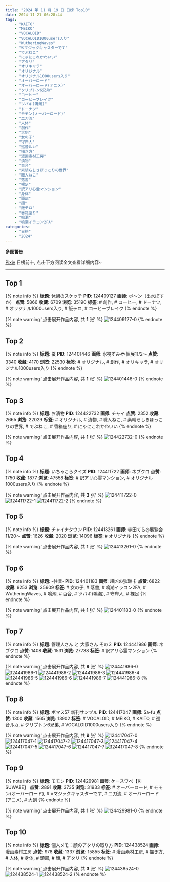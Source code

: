 ```yaml
---
title: "2024 年 11 月 19 日 日榜 Top10"
date: 2024-11-21 06:28:44
tags:
    - "KAITO"
    - "MEIKO"
    - "VOCALOID"
    - "VOCALOID1000users入り"
    - "WutheringWaves"
    - "※マジックキャスターです"
    - "でぶねこ"
    - "にゃにこれかわいい"
    - "アタリ"
    - "オリキャラ"
    - "オリジナル"
    - "オリジナル1000users入り"
    - "オーバーロード"
    - "オーバーロード(アニメ)"
    - "クリプトン6兄弟"
    - "コーヒー"
    - "コーヒーブレイク"
    - "ツバキ(鳴潮)"
    - "ドーナツ"
    - "モモン(オーバーロード)"
    - "二刀流"
    - "人体"
    - "創作"
    - "大剣"
    - "女の子"
    - "守岸人"
    - "巡音ルカ"
    - "描き方"
    - "漫画素材工房"
    - "漬物"
    - "百合"
    - "素晴らしきほっこりの世界"
    - "職人ねこ"
    - "落書"
    - "裸足"
    - "訳アリ心霊マンション"
    - "身体"
    - "頭部"
    - "顔"
    - "飯テロ"
    - "香箱座り"
    - "鳴潮"
    - "鳴潮イラコン2FA"
categories:
    - "日榜"
    - "2024"
---
```


<i class="fa fa-triangle-exclamation"></i>**多图警告**<i class="fa fa-triangle-exclamation"></i>

[Pixiv](https://www.pixiv.net/) 日榜前十, 点击下方阅读全文查看详细内容~

<!-- more -->

---

## Top 1

{% note info %}
**标题**: 休憩のスケッチ
**PID**: 124409127 **画师**: ポ～ン（出水ぽすか）
**点赞**: 5866 **收藏**: 6709 **浏览**: 35190
**标签**: # 創作, # コーヒー, # ドーナツ, # オリジナル1000users入り, # 飯テロ, # コーヒーブレイク
{% endnote %}

{% note warning '点击展开作品内容, 共 **1** 张' %}
![124409127-0](https://i.pixiv.re/img-original/img/2024/11/18/07/30/02/124409127_p0.jpg)
{% endnote %}

## Top 2

{% note info %}
**标题**: 蚕
**PID**: 124401446 **画师**: 水視ずみ🐟個展11/2〜
**点赞**: 3340 **收藏**: 4170 **浏览**: 22530
**标签**: # オリジナル, # 創作, # オリキャラ, # オリジナル1000users入り
{% endnote %}

{% note warning '点击展开作品内容, 共 **1** 张' %}
![124401446-0](https://i.pixiv.re/img-original/img/2024/11/18/00/02/17/124401446_p0.png)
{% endnote %}

## Top 3

{% note info %}
**标题**: お漬物
**PID**: 124422732 **画师**: チャイ
**点赞**: 2352 **收藏**: 2665 **浏览**: 22029
**标签**: # オリジナル, # 漬物, # 職人ねこ, # 素晴らしきほっこりの世界, # でぶねこ, # 香箱座り, # にゃにこれかわいい
{% endnote %}

{% note warning '点击展开作品内容, 共 **1** 张' %}
![124422732-0](https://i.pixiv.re/img-original/img/2024/11/18/20/30/01/124422732_p0.png)
{% endnote %}

## Top 4

{% note info %}
**标题**: いちゃこらクイズ
**PID**: 124411722 **画师**: ネブクロ
**点赞**: 1750 **收藏**: 1877 **浏览**: 47558
**标签**: # 訳アリ心霊マンション, # オリジナル1000users入り
{% endnote %}

{% note warning '点击展开作品内容, 共 **3** 张' %}
![124411722-0](https://i.pixiv.re/img-original/img/2024/11/18/11/00/05/124411722_p0.jpg)
![124411722-1](https://i.pixiv.re/img-original/img/2024/11/18/11/00/05/124411722_p1.jpg)
![124411722-2](https://i.pixiv.re/img-original/img/2024/11/18/11/00/05/124411722_p2.jpg)
{% endnote %}

## Top 5

{% note info %}
**标题**: チャイナタウン
**PID**: 124413261 **画师**: 寺田てら@展覧会11/20〜
**点赞**: 1626 **收藏**: 2020 **浏览**: 14096
**标签**: # オリジナル
{% endnote %}

{% note warning '点击展开作品内容, 共 **1** 张' %}
![124413261-0](https://i.pixiv.re/img-original/img/2024/11/18/12/40/09/124413261_p0.jpg)
{% endnote %}

## Top 6

{% note info %}
**标题**: -往昔-
**PID**: 124401183 **画师**: 超凶の狄璐卡
**点赞**: 6822 **收藏**: 9253 **浏览**: 35609
**标签**: # 女の子, # 落書, # 鳴潮イラコン2FA, # WutheringWaves, # 鳴潮, # 百合, # ツバキ(鳴潮), # 守岸人, # 裸足
{% endnote %}

{% note warning '点击展开作品内容, 共 **1** 张' %}
![124401183-0](https://i.pixiv.re/img-original/img/2024/11/18/00/00/18/124401183_p0.jpg)
{% endnote %}

## Top 7

{% note info %}
**标题**: 管理人さん と 大家さん その２
**PID**: 124441986 **画师**: ネブクロ
**点赞**: 1408 **收藏**: 1531 **浏览**: 27738
**标签**: # 訳アリ心霊マンション
{% endnote %}

{% note warning '点击展开作品内容, 共 **9** 张' %}
![124441986-0](https://i.pixiv.re/img-original/img/2024/11/19/13/19/39/124441986_p0.jpg)
![124441986-1](https://i.pixiv.re/img-original/img/2024/11/19/13/19/39/124441986_p1.jpg)
![124441986-2](https://i.pixiv.re/img-original/img/2024/11/19/13/19/39/124441986_p2.jpg)
![124441986-3](https://i.pixiv.re/img-original/img/2024/11/19/13/19/39/124441986_p3.jpg)
![124441986-4](https://i.pixiv.re/img-original/img/2024/11/19/13/19/39/124441986_p4.jpg)
![124441986-5](https://i.pixiv.re/img-original/img/2024/11/19/13/19/39/124441986_p5.jpg)
![124441986-6](https://i.pixiv.re/img-original/img/2024/11/19/13/19/39/124441986_p6.jpg)
![124441986-7](https://i.pixiv.re/img-original/img/2024/11/19/13/19/39/124441986_p7.jpg)
![124441986-8](https://i.pixiv.re/img-original/img/2024/11/19/13/19/39/124441986_p8.jpg)
{% endnote %}

## Top 8

{% note info %}
**标题**: ボマス57 新刊サンプル
**PID**: 124417047 **画师**: Sa-fu
**点赞**: 1300 **收藏**: 1565 **浏览**: 13902
**标签**: # VOCALOID, # MEIKO, # KAITO, # 巡音ルカ, # クリプトン6兄弟, # VOCALOID1000users入り
{% endnote %}

{% note warning '点击展开作品内容, 共 **9** 张' %}
![124417047-0](https://i.pixiv.re/img-original/img/2024/11/18/16/49/16/124417047_p0.jpg)
![124417047-1](https://i.pixiv.re/img-original/img/2024/11/18/16/49/16/124417047_p1.jpg)
![124417047-2](https://i.pixiv.re/img-original/img/2024/11/18/16/49/16/124417047_p2.jpg)
![124417047-3](https://i.pixiv.re/img-original/img/2024/11/18/16/49/16/124417047_p3.jpg)
![124417047-4](https://i.pixiv.re/img-original/img/2024/11/18/16/49/16/124417047_p4.jpg)
![124417047-5](https://i.pixiv.re/img-original/img/2024/11/18/16/49/16/124417047_p5.jpg)
![124417047-6](https://i.pixiv.re/img-original/img/2024/11/18/16/49/16/124417047_p6.jpg)
![124417047-7](https://i.pixiv.re/img-original/img/2024/11/18/16/49/16/124417047_p7.jpg)
![124417047-8](https://i.pixiv.re/img-original/img/2024/11/18/16/49/16/124417047_p8.jpg)
{% endnote %}

## Top 9

{% note info %}
**标题**: モモン
**PID**: 124429981 **画师**: ケースワベ【K-SUWABE】
**点赞**: 2891 **收藏**: 3735 **浏览**: 31933
**标签**: # オーバーロード, # モモン(オーバーロード), # ※マジックキャスターです, # 二刀流, # オーバーロード(アニメ), # 大剣
{% endnote %}

{% note warning '点击展开作品内容, 共 **1** 张' %}
![124429981-0](https://i.pixiv.re/img-original/img/2024/11/19/00/00/27/124429981_p0.jpg)
{% endnote %}

## Top 10

{% note info %}
**标题**: 個人メモ：顔のアタリの取り方
**PID**: 124438524 **画师**: 漫画素材工房
**点赞**: 978 **收藏**: 1337 **浏览**: 15855
**标签**: # 漫画素材工房, # 描き方, # 人体, # 身体, # 頭部, # 顔, # アタリ
{% endnote %}

{% note warning '点击展开作品内容, 共 **3** 张' %}
![124438524-0](https://i.pixiv.re/img-original/img/2024/11/19/09/22/12/124438524_p0.jpg)
![124438524-1](https://i.pixiv.re/img-original/img/2024/11/19/09/22/12/124438524_p1.jpg)
![124438524-2](https://i.pixiv.re/img-original/img/2024/11/19/09/22/12/124438524_p2.jpg)
{% endnote %}

